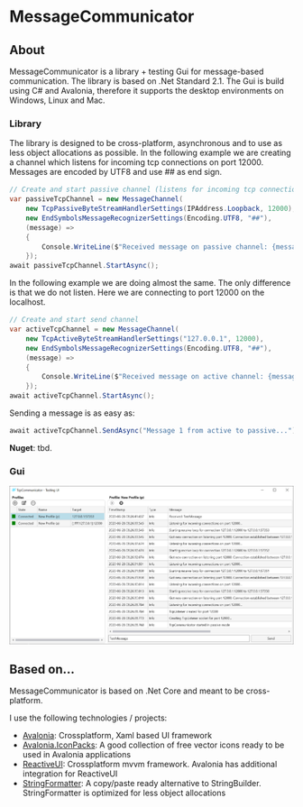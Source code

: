 # MessageCommunicator
## About
MessageCommunicator is a library + testing Gui for message-based communication. 
The library is based on .Net Standard 2.1. The Gui is build using C# and Avalonia, 
therefore it supports the desktop environments on Windows, Linux and Mac.

### Library
The library is designed to be cross-platform, asynchronous and to use as less object allocations as possible.
In the following example we are creating a channel which listens for incoming tcp connections on
port 12000. Messages are encoded by UTF8 and use ## as end sign.

```csharp
// Create and start passive channel (listens for incoming tcp connection)
var passiveTcpChannel = new MessageChannel(
    new TcpPassiveByteStreamHandlerSettings(IPAddress.Loopback, 12000),
    new EndSymbolsMessageRecognizerSettings(Encoding.UTF8, "##"),
    (message) =>
    {
        Console.WriteLine($"Received message on passive channel: {message}");
    });
await passiveTcpChannel.StartAsync();
```

In the following example we are doing almost the same. The only difference is that we do not 
listen. Here we are connecting to port 12000 on the localhost.

```csharp
// Create and start send channel
var activeTcpChannel = new MessageChannel(
    new TcpActiveByteStreamHandlerSettings("127.0.0.1", 12000), 
    new EndSymbolsMessageRecognizerSettings(Encoding.UTF8, "##"),
    (message) =>
    {
        Console.WriteLine($"Received message on active channel: {message}");
    });
await activeTcpChannel.StartAsync();
```

Sending a message is as easy as:
```csharp
await activeTcpChannel.SendAsync("Message 1 from active to passive...");
```

**Nuget**: tbd.

### Gui

![alt text](_Misc/Screenshot_01.png "Screenshot of the testing UI")

## Based on...
MessageCommunicator is based on .Net Core and meant to be cross-platform. 

I use the following technologies / projects:
 - [Avalonia](https://github.com/AvaloniaUI/Avalonia): Crossplatform, Xaml based UI framework
 - [Avalonia.IconPacks](https://github.com/ahopper/Avalonia.IconPacks): A good collection of free vector icons ready to be used in Avalonia applications
 - [ReactiveUI](https://github.com/reactiveui/ReactiveUI): Crossplatform mvvm framework. Avalonia has additional integration for ReactiveUI
 - [StringFormatter](https://github.com/MikePopoloski/StringFormatter): A copy/paste ready alternative to StringBuilder. StringFormatter is optimized for less object allocations